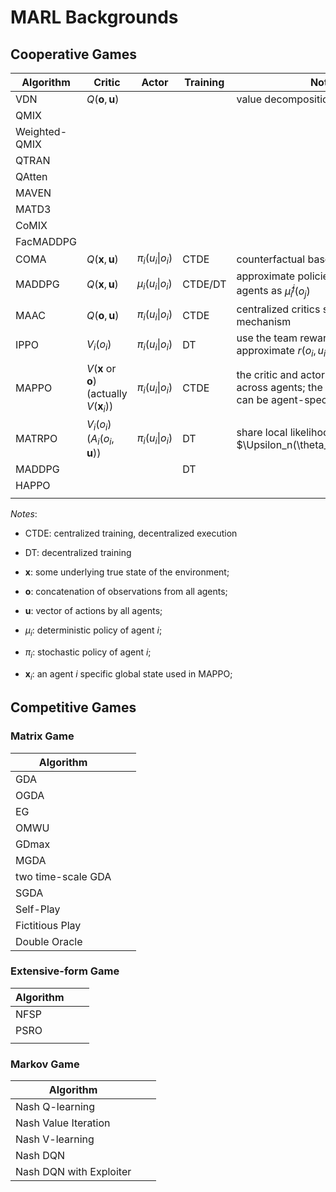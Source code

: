 # MARL Backgrounds

## Cooperative Games

| Algorithm     | Critic                                                       | Actor             | Training | Note                                                         |
| ------------- | ------------------------------------------------------------ | ----------------- | -------- | ------------------------------------------------------------ |
| VDN           | $Q(\mathbf{o}, \mathbf{u})$                                  |                   |          | value decomposition                                          |
| QMIX          |                                                              |                   |          |                                                              |
| Weighted-QMIX |                                                              |                   |          |                                                              |
| QTRAN         |                                                              |                   |          |                                                              |
| QAtten        |                                                              |                   |          |                                                              |
| MAVEN         |                                                              |                   |          |                                                              |
| MATD3         |                                                              |                   |          |                                                              |
| CoMIX         |                                                              |                   |          |                                                              |
| FacMADDPG     |                                                              |                   |          |                                                              |
| COMA          | $Q(\mathbf{x}, \mathbf{u})$                                  | $\pi_i(u_i\|o_i)$ | CTDE     | counterfactual baseline                                      |
| MADDPG        | $Q(\mathbf{x}, \mathbf{u})$                                  | $\mu_i(u_i\|o_i)$ | CTDE/DT  | approximate policies of other agents as $\hat{\mu}^j_i(o_j)$ |
| MAAC          | $Q(\mathbf{o}, \mathbf{u})$                                  | $\pi_i(u_i\|o_i)$ | CTDE     | centralized critics share an attention mechanism             |
| IPPO          | $V_i(o_i)$                                                   | $\pi_i(u_i\|o_i)$ | DT       | use the team reward $r(\mathbf{x}, \mathbf{u})$ to approximate $r(o_i , u_i )$ |
| MAPPO         | $V(\mathbf{x} \text{ or } \mathbf{o})$ (actually $V(\mathbf{x}_i$)) | $\pi_i(u_i\|o_i)$ | CTDE     | the critic and actor can be shared across agents; the global state $\mathbf{x}$ can be agent-specific $\mathbf{x}_i$ |
| MATRPO        | $V_i(o_i)$ ($A_i(o_i, \mathbf{u})$)                          | $\pi_i(u_i\|o_i)$ | DT       | share local likelihood ratio $\Upsilon_n(\theta_i)=\frac{\pi_i(u_n|o_i;\theta_i)}{\pi_i(u_n|o_i;\theta_{old})}$ with neighbors |
| MADDPG        |                                                              |                   | DT       |                                                              |
| HAPPO         |                                                              |                   |          |                                                              |
|               |                                                              |                   |          |                                                              |

*Notes*:

- CTDE: centralized training, decentralized execution

- DT: decentralized training

- $\mathbf{x}$: some underlying true state of the environment; 

- $\mathbf{o}$: concatenation of observations from all agents;

- $\mathbf{u}$: vector of actions by all agents;

- $\mu_i$: deterministic policy of agent $i$;

- $\pi_i$: stochastic policy of agent $i$; 

- $\mathbf{x}_i$: an agent $i$ specific global state used in MAPPO; 

## Competitive Games

### Matrix Game

| Algorithm          |      |      |
| ------------------ | ---- | ---- |
| GDA                |      |      |
| OGDA               |      |      |
| EG                 |      |      |
| OMWU               |      |      |
| GDmax              |      |      |
| MGDA               |      |      |
| two time-scale GDA |      |      |
| SGDA               |      |      |
| Self-Play          |      |      |
| Fictitious Play    |      |      |
| Double Oracle      |      |      |



### Extensive-form Game

| Algorithm |      |      |
| --------- | ---- | ---- |
| NFSP      |      |      |
| PSRO      |      |      |
|           |      |      |



### Markov Game

| Algorithm               |      |      |
| ----------------------- | ---- | ---- |
| Nash Q-learning         |      |      |
| Nash Value Iteration    |      |      |
| Nash V-learning         |      |      |
| Nash DQN                |      |      |
| Nash DQN with Exploiter |      |      |

